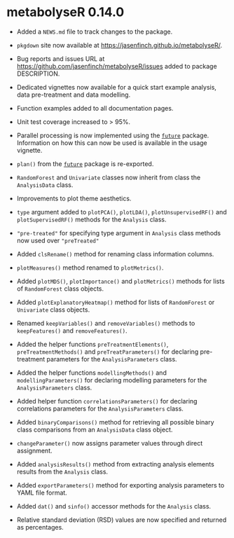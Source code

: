 # metabolyseR 0.14.0

* Added a `NEWS.md` file to track changes to the package.

* `pkgdown` site now available at <https://jasenfinch.github.io/metabolyseR/>.

* Bug reports and issues URL at <https://github.com/jasenfinch/metabolyseR/issues> added to package DESCRIPTION.

* Dedicated vignettes now available for a quick start example analysis, data pre-treatment and data modelling.

* Function examples added to all documentation pages.

* Unit test coverage increased to > 95%.

* Parallel processing is now implemented using the [`future`](https://cran.r-project.org/package=future) package.
Information on how this can now be used is available in the usage vignette.

* `plan()` from the [`future`](https://cran.r-project.org/web/packages/future/index.html) package is re-exported.

* `RandomForest` and `Univariate` classes now inherit from class the `AnalysisData` class.

* Improvements to plot theme aesthetics.

* `type` argument added to `plotPCA()`, `plotLDA()`, `plotUnsupervisedRF()` and `plotSupervisedRF()` methods for the `Analysis` class.

* `"pre-treated"` for specifying type argument in `Analysis` class methods now used over `"preTreated"`

* Added `clsRename()` method for renaming class information columns.

* `plotMeasures()` method renamed to `plotMetrics()`.

* Added `plotMDS()`, `plotImportance()` and `plotMetrics()` methods for lists of `RandomForest` class objects.

* Added `plotExplanatoryHeatmap()` method for lists of `RandomForest` or `Univariate` class objects.

* Renamed `keepVariables()` and `removeVariables()` methods to `keepFeatures()` and `removeFeatures()`.

* Added the helper functions `preTreatmentElements()`, `preTreatmentMethods()` and `preTreatParameters()` for declaring pre-treatment parameters for the `AnalysisParameters` class.

* Added the helper functions `modellingMethods()` and `modellingParameters()` for declaring modelling parameters for the `AnalysisParameters` class.

* Added helper function `correlationsParameters()` for declaring correlations parameters for the `AnalysisParameters` class.

* Added `binaryComparisons()` method for retrieving all possible binary class comparisons from an `AnalysisData` class object.

* `changeParameter()` now assigns parameter values through direct assignment.

* Added `analysisResults()` method from extracting analysis elements results from the `Analysis` class.

* Added `exportParameters()` method for exporting analysis parameters to YAML file format.

* Added `dat()` and `sinfo()` accessor methods for the `Analysis` class.

* Relative standard deviation (RSD) values are now specified and returned as percentages.
